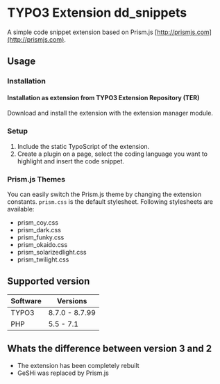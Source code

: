 # TYPO3 Extension dd_snippets 

A simple code snippet extension based on Prism.js [http://prismjs.com](http://prismjs.com). 

## Usage


### Installation

#### Installation as extension from TYPO3 Extension Repository (TER)

Download and install the extension with the extension manager module.

### Setup

1. Include the static TypoScript of the extension.
2. Create a plugin on a page, select the coding language you want to highlight and insert the code snippet.

### Prism.js Themes

You can easily switch the Prism.js theme by changing the extension constants. `prism.css` is the default stylesheet. Following stylesheets are available:

* prism_coy.css
* prism_dark.css
* prism_funky.css
* prism_okaido.css
* prism_solarizedlight.css
* prism_twilight.css

## Supported version

| Software    | Versions   |
| ----------- | ---------- |
| TYPO3       | 8.7.0 - 8.7.99  |
| PHP         | 5.5 - 7.1  |

## Whats the difference between version 3 and 2

* The extension has been completely rebuilt
* GeSHi was replaced by Prism.js
